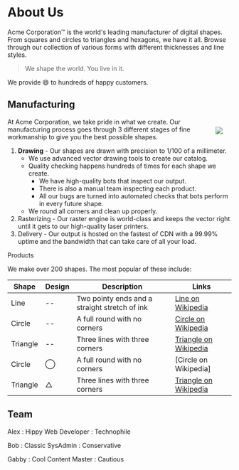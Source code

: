 # About Us
Acme Corporation&trade; is the world's leading manufacturer of digital shapes. From squares and circles to triangles and hexagons, we have it all. Browse through our collection of various forms with different thicknesses and line styles.

> We shape the world. You live in it.  

We provide :smile: to hundreds of happy customers.

## Manufacturing

<img style="float:right; margin: 20px;" src="/image/draw.jpg">

At Acme Corporation, we take pride in what we create. Our manufacturing process goes through 3 different stages of fine workmanship to give you the best possible shapes.


1) **Drawing** - Our shapes are drawn with precision to 1/100 of a millimeter.
   * We use advanced vector drawing tools to create our catalog.
   * Quality checking happens hundreds of times for each shape we create.
     * We have high-quality bots that inspect our output.
     * There is also a manual team inspecting each product.
     * All our bugs are turned into automated checks that bots perform in every future shape.
   * We round all corners and clean up properly.
2) Rasterizing - Our raster engine is world-class and keeps the vector right until it gets to our high-quality laser printers.
3) Delivery - Our output is hosted on the fastest of CDN with a 99.99% uptime and the bandwidth that can take care of all your load.

Products

We make over 200 shapes. The most popular of these include:

Shape | Design | Description | Links
 ---  | ---    | ---         | ---
Line  | --      |  Two pointy ends and a straight stretch of ink | [Line on Wikipedia](https://en.wikipedia.org/wiki/Line_(geometry))
Circle | -- | A full round with no corners | [Circle on Wikipedia](https://en.wikipedia.org/wiki/Circle)
Triangle |  -- | Three lines with three corners |  [Triangle on Wikipedia](https://en.wikipedia.org/wiki/Triangle)
Circle  | &#8413; | A full round with no corners | [Circle on Wikipedia]
Triangle  | &#9651; | Three lines with three corners |  [Triangle on Wikipedia](https://en.wikipedia.org/wiki/Triangle)

## Team


Alex 
: Hippy Web Developer 
: Technophile

Bob 
: Classic SysAdmin 
: Conservative

Gabby 
: Cool Content Master 
: Cautious
